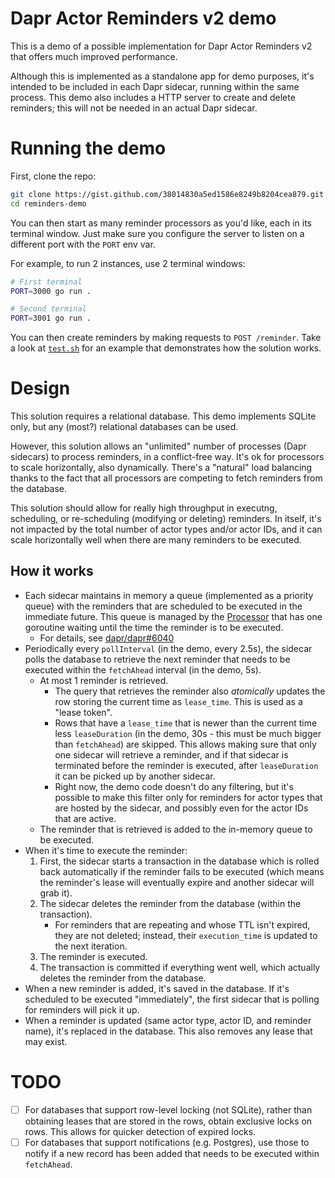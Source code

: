 # Dapr Actor Reminders v2 demo

This is a demo of a possible implementation for Dapr Actor Reminders v2 that offers much improved performance.

Although this is implemented as a standalone app for demo purposes, it's intended to be included in each Dapr sidecar, running within the same process. This demo also includes a HTTP server to create and delete reminders; this will not be needed in an actual Dapr sidecar.

# Running the demo

First, clone the repo:

```sh
git clone https://gist.github.com/38014830a5ed1586e8249b8204cea879.git reminders-demo
cd reminders-demo
```

You can then start as many reminder processors as you'd like, each in its terminal window. Just make sure you configure the server to listen on a different port with the `PORT` env var.

For example, to run 2 instances, use 2 terminal windows:

```sh
# First terminal
PORT=3000 go run .

# Second terminal
PORT=3001 go run .
```

You can then create reminders by making requests to `POST /reminder`. Take a look at [`test.sh`](./test.sh) for an example that demonstrates how the solution works.

# Design

This solution requires a relational database. This demo implements SQLite only, but any (most?) relational databases can be used.

However, this solution allows an "unlimited" number of processes (Dapr sidecars) to process reminders, in a conflict-free way. It's ok for processors to scale horizontally, also dynamically. There's a "natural" load balancing thanks to the fact that all processors are competing to fetch reminders from the database.

This solution should allow for really high throughput in executng, scheduling, or re-scheduling (modifying or deleting) reminders. In itself, it's not impacted by the total number of actor types and/or actor IDs, and it can scale horizontally well when there are many reminders to be executed.

## How it works

- Each sidecar maintains in memory a queue (implemented as a priority queue) with the reminders that are scheduled to be executed in the immediate future. This queue is managed by the [Processor](./processor.go) that has one goroutine waiting until the time the reminder is to be executed.
  - For details, see [dapr/dapr#6040](https://github.com/dapr/dapr/pull/6040)
- Periodically every `pollInterval` (in the demo, every 2.5s), the sidecar polls the database to retrieve the next reminder that needs to be executed within the `fetchAhead` interval (in the demo, 5s).
  - At most 1 reminder is retrieved.
    - The query that retrieves the reminder also _atomically_ updates the row storing the current time as `lease_time`. This is used as a "lease token".
    - Rows that have a `lease_time` that is newer than the current time less `leaseDuration` (in the demo, 30s - this must be much bigger than `fetchAhead`) are skipped. This allows making sure that only one sidecar will retrieve a reminder, and if that sidecar is terminated before the reminder is executed, after `leaseDuration` it can be picked up by another sidecar.
    - Right now, the demo code doesn't do any filtering, but it's possible to make this filter only for reminders for actor types that are hosted by the sidecar, and possibly even for the actor IDs that are active.
  - The reminder that is retrieved is added to the in-memory queue to be executed.
- When it's time to execute the reminder:
  1. First, the sidecar starts a transaction in the database which is rolled back automatically if the reminder fails to be executed (which means the reminder's lease will eventually expire and another sidecar will grab it).
  2. The sidecar deletes the reminder from the database (within the transaction).
     - For reminders that are repeating and whose TTL isn't expired, they are not deleted; instead, their `execution_time` is updated to the next iteration.
  3. The reminder is executed.
  4. The transaction is committed if everything went well, which actually deletes the reminder from the database.
- When a new reminder is added, it's saved in the database. If it's scheduled to be executed "immediately", the first sidecar that is polling for reminders will pick it up.
- When a reminder is updated (same actor type, actor ID, and reminder name), it's replaced in the database. This also removes any lease that may exist.

# TODO

- [ ] For databases that support row-level locking (not SQLite), rather than obtaining leases that are stored in the rows, obtain exclusive locks on rows. This allows for quicker detection of expired locks.
- [ ] For databases that support notifications (e.g. Postgres), use those to notify if a new record has been added that needs to be executed within `fetchAhead`.
